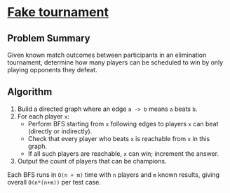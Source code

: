 # [Fake tournament](https://www.spoj.com/problems/TOUR)

## Problem Summary
Given known match outcomes between participants in an elimination tournament, determine how many players can be scheduled to win by only playing opponents they defeat.

## Algorithm
1. Build a directed graph where an edge `a -> b` means `a` beats `b`.
2. For each player `x`:
   - Perform BFS starting from `x` following edges to players `x` can beat (directly or indirectly).
   - Check that every player who beats `x` is reachable from `x` in this graph.
   - If all such players are reachable, `x` can win; increment the answer.
3. Output the count of players that can be champions.

Each BFS runs in `O(n + m)` time with `n` players and `m` known results, giving overall `O(n*(n+m))` per test case.
